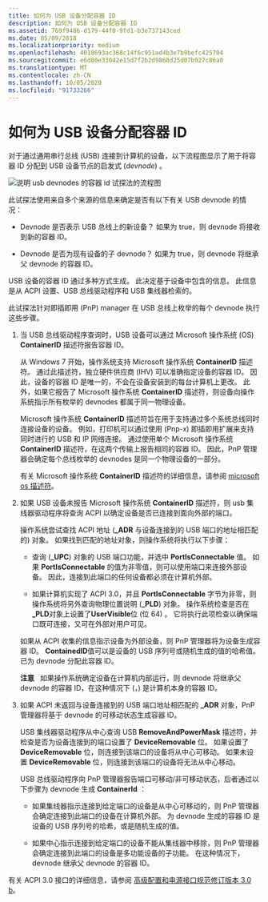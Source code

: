 ```yaml
---
title: 如何为 USB 设备分配容器 ID
description: 如何为 USB 设备分配容器 ID
ms.assetid: 769f9486-d179-44f0-9fd1-b3e737143ced
ms.date: 05/09/2018
ms.localizationpriority: medium
ms.openlocfilehash: 4018693ac368c14f6c951ad4b3e7b9befc425704
ms.sourcegitcommit: e6d80e33042e15d7f2b2d9868d25d07b927c86a0
ms.translationtype: MT
ms.contentlocale: zh-CN
ms.lasthandoff: 10/05/2020
ms.locfileid: "91733266"
---
```

# <a name="how-usb-devices-are-assigned-container-ids"></a>如何为 USB 设备分配容器 ID


对于通过通用串行总线 (USB) 连接到计算机的设备，以下流程图显示了用于将容器 ID 分配到 USB 设备节点的启发式 (*devnode*) 。

![说明 usb devnodes 的容器 id 试探法的流程图](images/containerid-6.png)

此试探法使用来自多个来源的信息来确定是否有以下有关 USB devnode 的情况：

-   Devnode 是否表示 USB 总线上的新设备？ 如果为 true，则 devnode 将接收到新的容器 ID。

-   Devnode 是否为现有设备的子 devnode？ 如果为 true，则 devnode 将继承父 devnode 的容器 ID。

USB 设备的容器 ID 通过多种方式生成。 此决定基于设备中包含的信息。 此信息是从 ACPI 设置、USB 总线驱动程序和 USB 集线器检索的。

此试探法针对即插即用 (PnP) manager 在 USB 总线上枚举的每个 devnode 执行这些步骤。

1.  当 USB 总线驱动程序查询时，USB 设备可以通过 Microsoft 操作系统 (OS) **ContainerID** 描述符报告容器 ID。

    从 Windows 7 开始，操作系统支持 Microsoft 操作系统 **ContainerID** 描述符。 通过此描述符，独立硬件供应商 (IHV) 可以准确指定设备的容器 ID。 因此，设备的容器 ID 是唯一的，不会在设备安装到的每台计算机上更改。 此外，如果它报告了 Microsoft 操作系统 **ContainerID** 描述符，则设备向操作系统指示所有枚举的 devnodes 都属于同一物理设备。

    Microsoft 操作系统 **ContainerID** 描述符旨在用于支持通过多个系统总线同时连接设备的设备。 例如，打印机可以通过使用 (Pnp-x) 即插即用扩展来支持同时进行的 USB 和 IP 网络连接。 通过使用单个 Microsoft 操作系统 **ContainerID** 描述符，在这两个传输上报告相同的容器 ID。 因此，PnP 管理器会确定每个总线枚举的 devnodes 是同一个物理设备的一部分。

    有关 Microsoft 操作系统 **ContainerID** 描述符的详细信息，请参阅 [microsoft os 描述符](/previous-versions/gg463179(v=msdn.10))。

2.  如果 USB 设备未报告 Microsoft 操作系统 **ContainerID** 描述符，则 usb 集线器驱动程序将查询 ACPI 以确定设备是否已连接到面向外部的端口。

    操作系统尝试查找 ACPI 地址 (**_ADR** 与设备连接到的 USB 端口的地址相匹配的) 对象。 如果找到匹配的地址对象，则操作系统将执行以下步骤：

    -   查询 (**_UPC**) 对象的 USB 端口功能，并选中 **PortIsConnectable** 值。 如果 **PortIsConnectable** 的值为非零值，则可以使用端口来连接外部设备。 因此，连接到此端口的任何设备都必须在计算机外部。

    -   如果计算机实现了 ACPI 3.0，并且 **PortIsConnectable** 字节为非零，则操作系统将另外查询物理位置说明 (**_PLD**) 对象。 操作系统检查是否在 **_PLD**对象上设置了**UserVisible**位 (位 64) 。 它将执行此项检查以确保端口既可连接，又可在外部对用户可见。

    如果从 ACPI 收集的信息指示设备为外部设备，则 PnP 管理器将为设备生成容器 ID。 **ContainedID**值可以是设备的 USB 序列号或随机生成的值的哈希值。 已为 devnode 分配此容器 ID。

    **注意**   如果操作系统确定设备在计算机内部运行，则 devnode 将继承父 devnode 的容器 ID，在这种情况下 (，) 是计算机本身的容器 ID。

     

3.  如果 ACPI 未返回与设备连接到的 USB 端口地址相匹配的 **_ADR** 对象，PnP 管理器将基于 devnode 的可移动状态生成容器 ID。

    USB 集线器驱动程序从中心查询 USB **RemoveAndPowerMask** 描述符，并检查是否为设备连接到的端口设置了 **DeviceRemovable** 位。 如果设置了 **DeviceRemovable** 位，则连接到该端口的设备将从中心可移动。 如果未设置 **DeviceRemovable** 位，则连接到该端口的设备将无法从中心移动。

    USB 总线驱动程序向 PnP 管理器报告端口可移动/非可移动状态，后者通过以下步骤为 devnode 生成 **ContainerId** ：

    -   如果集线器指示连接到给定端口的设备是从中心可移动的，则 PnP 管理器会确定连接到此端口的设备在计算机外部。 为 devnode 生成的容器 ID 是设备的 USB 序列号的哈希，或是随机生成的值。

    -   如果中心指示连接到给定端口的设备不能从集线器中移除，则 PnP 管理器会确定连接到此端口的设备是多功能设备的子功能。 在这种情况下，devnode 继承父 devnode 的容器 ID。

有关 ACPI 3.0 接口的详细信息，请参阅 [高级配置和电源接口规范修订版本 3.0 b](https://go.microsoft.com/fwlink/p/?linkid=145427)。

 

